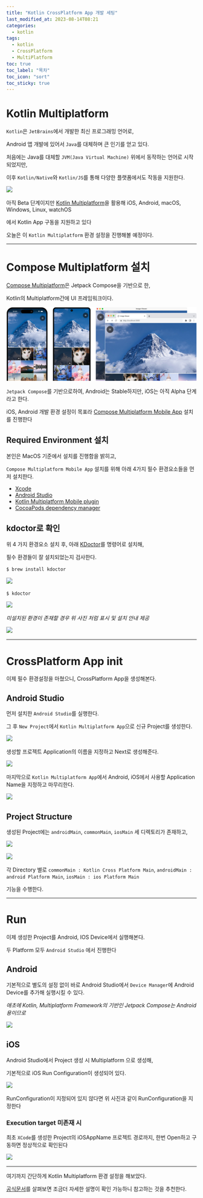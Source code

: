 ```yaml
---
title: "Kotlin CrossPlatform App 개발 세팅"
last_modified_at: 2023-08-14T08:21
categories:
  - kotlin
tags:
  - kotlin
  - CrossPlatform
  - MultiPlatform
toc: true
toc_label: "목차"
toc_icon: "sort"
toc_sticky: true
---
```


# Kotlin Multiplatform 

`Kotlin`은 `JetBrains`에서 개발한 최신 프로그래밍 언어로, 

Android 앱 개발에 있어서 `Java`를 대체하며 큰 인기를 얻고 있다. 


처음에는 Java를 대체할 `JVM(Java Virtual Machine)` 위에서 동작하는 언어로 시작되었지만, 

이후 `Kotlin/Native`와 `Kotlin/JS`를 통해 다양한 플랫폼에서도 작동을 지원한다.


![](https://kotlinlang.org/lp/multiplatform/static/multiplatform-diagram-d716356ba4b4f2488c98714db033bd53.svg)


아직 Beta 단계이지만 [Kotlin Multiplatform](https://kotlinlang.org/docs/multiplatform-mobile-getting-started.html)을 활용해 iOS, Android, macOS, Windows, Linux, watchOS

에서 Kotlin App 구동을 지원하고 있다


오늘은 이 `Kotlin Multiplatform` 환경 설정을 진행해볼 예정이다.


---

# Compose Multiplatform 설치

[Compose Multiplatform](https://github.com/JetBrains/compose-multiplatform)은 Jetpack Compose을 기반으로 한,

Kotlin의 Multiplatform간에 UI 프레임워크이다.



![](https://github.com/JetBrains/compose-multiplatform/raw/master/artwork/readme/apps.png)


`Jetpack Compose`를 기반으로하여, Android는 Stable하지만, iOS는 아직 Alpha 단계라고 한다.

iOS, Android 개발 환경 설정이 목표라 [Compose Multiplatform Mobile App](https://github.com/JetBrains/compose-multiplatform-ios-android-template/#readme) 설치를 진행한다


## Required Environment 설치

본인은 MacOS 기준에서 설치를 진행함을 밝히고,

`Compose Multiplatform Mobile App` 설치를 위해 아래 4가지 필수 환경요소들을 먼저 설치한다.

- [Xcode](https://apps.apple.com/us/app/xcode/id497799835)
- [Android Studio](https://developer.android.com/studio)
- [Kotlin Multiplatform Mobile plugin](https://plugins.jetbrains.com/plugin/14936-kotlin-multiplatform-mobile)
- [CocoaPods dependency manager](https://kotlinlang.org/docs/native-cocoapods.html#set-up-an-environment-to-work-with-cocoapods)

## kdoctor로 확인


위 4 가지 환경요소 설치 후, 아래 [KDoctor](https://github.com/Kotlin/kdoctor)를 명령어로 설치해,

필수 환경들이 잘 설치되었는지 검사한다.



```bash
$ brew install kdoctor
```

![](https://github.com/gil-log/gil-log.github.io/assets/48559894/951f6bea-8acb-4c3b-bfc9-10ce3901f225)



```bash
$ kdoctor
```

![](https://github.com/gil-log/gil-log.github.io/assets/48559894/a5d3e1a9-ceab-4ca5-a3d2-262e4b37de39)

_미설치된 환경이 존재할 경우 위 사진 처럼 표시 및 설치 안내 제공_


![](https://github.com/gil-log/gil-log.github.io/assets/48559894/a6b9b56d-4c80-40dd-b7a5-be120d230bde)

---

# CrossPlatform App init


이제 필수 환경설정을 마쳤으니, CrossPlatform App을 생성해본다.


## Android Studio

먼저 설치한 `Android Studio`를 실행한다.

그 후 `New Project`에서 `Kotlin Multiplatform App`으로 신규 Project를 생성한다.

![](https://github.com/gil-log/gil-log.github.io/assets/48559894/bacaef31-162b-430a-bd80-cdd59550a1d6)


생성할 프로젝트 Application의 이름을 지정하고 Next로 생성해준다.

![](https://github.com/gil-log/gil-log.github.io/assets/48559894/fda313c1-b0dc-4f41-afe0-ba70a73be5be)

마지막으로 `Kotlin Multiplatform App`에서 Android, iOS에서 사용할 Application Name을 지정하고 마무리한다.

![](https://github.com/gil-log/gil-log.github.io/assets/48559894/70b8928e-b311-4261-94a1-1f6460a35978)


## Project Structure

생성된 Project에는 `androidMain`, `commonMain`, `iosMain` 세 디렉토리가 존재하고,



![](https://github.com/gil-log/gil-log.github.io/assets/48559894/ebc1c0e7-55f3-4357-b286-95fbbc573d16)


![](https://github.com/gil-log/gil-log.github.io/assets/48559894/6717a90b-a84e-478d-8af8-504c2cb720ea)


각 Directory 별로 `commonMain : Kotlin Cross Platform Main`, `androidMain : android Platform Main`, `iosMain : ios Platform Main`

기능을 수행한다.



---


# Run


이제 생성한 Project를 Android, IOS Device에서 실행해본다.

두 Platform 모두 `Android Studio` 에서 진행한다

## Android

기본적으로 별도의 설정 없이 바로 Android Studio에서 `Device Manager`에 Android Device를 추가해 실행시킬 수 있다.

_애초에 Kotlin, Multiplatform Framework의 기반인 Jetpack Compose는 Android 용이므로_

![](https://github.com/gil-log/gil-log.github.io/assets/48559894/f8496c40-6202-4a51-8a08-724873d4fe44)


## iOS

Android Studio에서 Project 생성 시 Multiplatform 으로 생성해,

기본적으로 iOS Run Configuration이 생성되어 있다.

![](https://github.com/gil-log/gil-log.github.io/assets/48559894/b9a99dba-e23e-4464-bcd3-93ffc810eb7b)

RunConfiguration이 지정되어 있지 않다면 위 사진과 같이 RunConfiguration을 지정한다

### Execution target 미존재 시 

최초 `XCode`를 생성한 Project의 iOSAppName 프로젝트 경로까지, 한번 Open하고 구동하면 정상적으로 확인된다 


![](https://github.com/gil-log/gil-log.github.io/assets/48559894/1793b663-9ed4-4c36-9394-e071aaaee86a)


---

여기까지 간단하게 Kotlin Multiplatform 환경 설정을 해보았다.

[공식문서](https://kotlinlang.org/docs/multiplatform-mobile-getting-started.html)를 살펴보면 조금더 자세한 설명이 확인 가능하니 참고하는 것을 추천한다.
